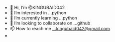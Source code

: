 - 👋 Hi, I’m @KINGUBAID042
- 👀 I’m interested in ...python
- 🌱 I’m currently learning ...python
- 💞️ I’m looking to collaborate on ...github
- 📫 How to reach me ...kingubaid042@gmail.com
- 

<!---
KINGUBAID042/KINGUBAID042 is a ✨ special ✨ repository because its `README.md` (this file) appears on your GitHub profile.
You can click the Preview link to take a look at your changes.
--->
